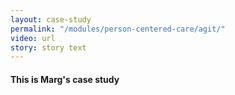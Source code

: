 ```yaml
--- 
layout: case-study
permalink: "/modules/person-centered-care/agit/"
video: url
story: story text
---
```

#### This is Marg's case study